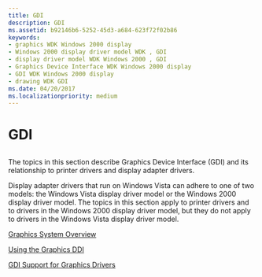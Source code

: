 ```yaml
---
title: GDI
description: GDI
ms.assetid: b92146b6-5252-45d3-a684-623f72f02b86
keywords:
- graphics WDK Windows 2000 display
- Windows 2000 display driver model WDK , GDI
- display driver model WDK Windows 2000 , GDI
- Graphics Device Interface WDK Windows 2000 display
- GDI WDK Windows 2000 display
- drawing WDK GDI
ms.date: 04/20/2017
ms.localizationpriority: medium
---
```


# GDI


## <span id="ddk_gdi_gg"></span><span id="DDK_GDI_GG"></span>


The topics in this section describe Graphics Device Interface (GDI) and its relationship to printer drivers and display adapter drivers.

Display adapter drivers that run on Windows Vista can adhere to one of two models: the Windows Vista display driver model or the Windows 2000 display driver model. The topics in this section apply to printer drivers and to drivers in the Windows 2000 display driver model, but they do not apply to drivers in the Windows Vista display driver model.

[Graphics System Overview](graphics-system-overview.md)

[Using the Graphics DDI](using-the-graphics-ddi.md)

[GDI Support for Graphics Drivers](gdi-support-for-graphics-drivers.md)

 

 





